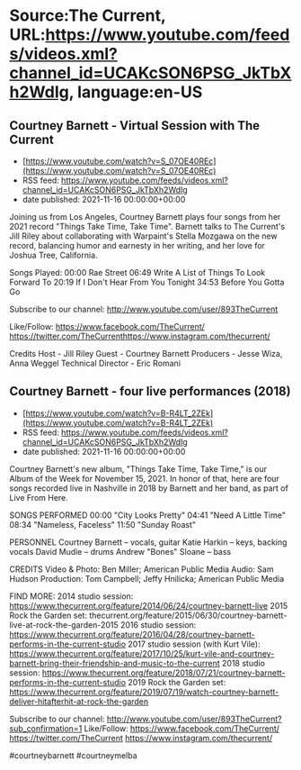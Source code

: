 # Source:The Current, URL:https://www.youtube.com/feeds/videos.xml?channel_id=UCAKcSON6PSG_JkTbXh2WdIg, language:en-US

## Courtney Barnett - Virtual Session with The Current
 - [https://www.youtube.com/watch?v=S_07OE40REc](https://www.youtube.com/watch?v=S_07OE40REc)
 - RSS feed: https://www.youtube.com/feeds/videos.xml?channel_id=UCAKcSON6PSG_JkTbXh2WdIg
 - date published: 2021-11-16 00:00:00+00:00

Joining us from Los Angeles, Courtney Barnett plays four songs from her 2021 record "Things Take Time, Take Time". Barnett talks to The Current's Jill Riley about collaborating with Warpaint's Stella Mozgawa on the new record, balancing humor and earnesty in her writing, and her love for Joshua Tree, California.

Songs Played: 
00:00 Rae Street
06:49 Write A List of Things To Look Forward To
20:19 If I Don't Hear From You Tonight
34:53 Before You Gotta Go

Subscribe to our channel:
http://www.youtube.com/user/893TheCurrent

Like/Follow:
https://www.facebook.com/TheCurrent/​​​​
https://twitter.com/TheCurrent​​​​
https://www.instagram.com/thecurrent/

Credits
Host - Jill Riley
Guest - Courtney Barnett
Producers - Jesse Wiza, Anna Weggel
Technical Director - Eric Romani

## Courtney Barnett - four live performances (2018)
 - [https://www.youtube.com/watch?v=B-R4LT_2ZEk](https://www.youtube.com/watch?v=B-R4LT_2ZEk)
 - RSS feed: https://www.youtube.com/feeds/videos.xml?channel_id=UCAKcSON6PSG_JkTbXh2WdIg
 - date published: 2021-11-16 00:00:00+00:00

Courtney Barnett's new album, "Things Take Time, Take Time," is our Album of the Week for November 15, 2021. In honor of that, here are four songs recorded live in Nashville in 2018 by Barnett and her band, as part of Live From Here.

SONGS PERFORMED
00:00 "City Looks Pretty"
04:41 "Need A Little Time"
08:34 "Nameless, Faceless"
11:50 "Sunday Roast"

PERSONNEL
Courtney Barnett – vocals, guitar
Katie Harkin – keys, backing vocals
David Mudie – drums
Andrew "Bones" Sloane – bass

CREDITS
Video & Photo: Ben Miller; American Public Media
Audio: Sam Hudson
Production: Tom Campbell; Jeffy Hnilicka; American Public Media

FIND MORE:
2014 studio session: https://www.thecurrent.org/feature/2014/06/24/courtney-barnett-live
2015 Rock the Garden set: thecurrent.org/feature/2015/06/30/courtney-barnett-live-at-rock-the-garden-2015
2016 studio session:
https://www.thecurrent.org/feature/2016/04/28/courtney-barnett-performs-in-the-current-studio
2017 studio session (with Kurt Vile): 
https://www.thecurrent.org/feature/2017/10/25/kurt-vile-and-courtney-barnett-bring-their-friendship-and-music-to-the-current
2018 studio session:
https://www.thecurrent.org/feature/2018/07/21/courtney-barnett-performs-in-the-current-studio
2019 Rock the Garden set:
https://www.thecurrent.org/feature/2019/07/19/watch-courtney-barnett-deliver-hitafterhit-at-rock-the-garden

Subscribe to our channel:
http://www.youtube.com/user/893TheCurrent?sub_confirmation=1
Like/Follow:
https://www.facebook.com/TheCurrent/
https://twitter.com/TheCurrent
https://www.instagram.com/thecurrent/

#courtneybarnett #courtneymelba

